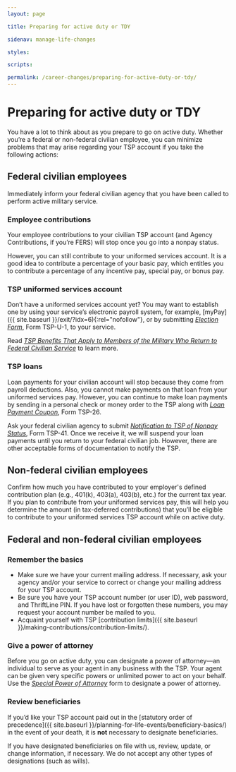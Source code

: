 ```yaml
---
layout: page

title: Preparing for active duty or TDY

sidenav: manage-life-changes

styles:

scripts:

permalink: /career-changes/preparing-for-active-duty-or-tdy/
---
```

# Preparing for active duty or TDY

You have a lot to think about as you prepare to go on active duty. Whether you’re a federal or non-federal civilian employee, you can minimize problems that may arise regarding your TSP account if you take the following actions:

## Federal civilian employees

Immediately inform your federal civilian agency that you have been called to perform active military service.

### Employee contributions

Your employee contributions to your civilian TSP account (and Agency Contributions, if you’re FERS) will stop once you go into a nonpay status.

However, you can still contribute to your uniformed services account. It is a good idea to contribute a percentage of your basic pay, which entitles you to contribute a percentage of any incentive pay, special pay, or bonus pay.

### TSP uniformed services account

Don’t have a uniformed services account yet? You may want to establish one by using your service’s electronic payroll system, for example, [myPay]({{ site.baseurl }}/exit/?idx=6){:rel="nofollow"}, or by submitting [*Election Form*](/forms/tsp-u-1.pdf), Form TSP-U-1, to your service.

Read *[TSP Benefits That Apply to Members of the Military Who Return to Federal Civilian Service](/publications/tspfs08.pdf)* to learn more.

### TSP loans

Loan payments for your civilian account will stop because they come from payroll deductions. Also, you cannot make payments on that loan from your uniformed services pay. However, you can continue to make loan payments by sending in a personal check or money order to the TSP along with [*Loan Payment Coupon*](/forms/tsp-26.html), Form TSP-26.

Ask your federal civilian agency to submit [*Notification to TSP of Nonpay Status*](/forms/tsp-41.pdf), Form TSP-41. Once we receive it, we will suspend your loan payments until you return to your federal civilian job. However, there are other acceptable forms of documentation to notify the TSP.

## Non-federal civilian employees

Confirm how much you have contributed to your employer's defined contribution plan (e.g., 401(k), 403(a), 403(b), etc.) for the current tax year. If you plan to contribute from your uniformed services pay, this will help you determine the amount (in tax-deferred contributions) that you’ll be eligible to contribute to your uniformed services TSP account while on active duty.

## Federal and non-federal civilian employees

### Remember the basics

+ Make sure we have your current mailing address. If necessary, ask your agency and/or your service to correct or change your mailing address for your TSP account.
+ Be sure you have your TSP account number (or user ID), web password, and ThriftLine PIN. If you have lost or forgotten these numbers, you may request your account number be mailed to you.
+ Acquaint yourself with TSP [contribution limits]({{ site.baseurl }}/making-contributions/contribution-limits/).

### Give a power of attorney

Before you go on active duty, you can designate a power of attorney—an individual to serve as your agent in any business with the TSP. Your agent can be given very specific powers or unlimited power to act on your behalf. Use the *[Special Power of Attorney](/publications/oc01-10.pdf)* form to designate a power of attorney.

### Review beneficiaries

If you’d like your TSP account paid out in the [statutory order of precedence]({{ site.baseurl }}/planning-for-life-events/beneficiary-basics/) in the event of your death, it is **not** necessary to designate beneficiaries.

If you have designated beneficiaries on file with us, review, update, or change information, if necessary. We do not accept any other types of designations (such as wills).
<!-- CONTENT END -->
